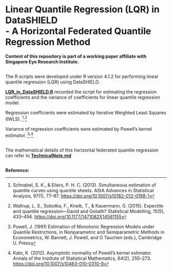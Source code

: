 # Linear Quantile Regression (LQR) in DataSHIELD <br>- A Horizontal Federated Quantile Regression Method

**Content of this repository is part of a working paper affiliate with Singapore Eye Research Institute.**

##
The R scripts were developed under R version 4.1.2 for performing linear quantile regression (LQR) using DataSHIELD.

**[LQR_in_DataSHIELD.R](LQR_in_DataSHIELD.R)** recorded the script for estimating the regression coefficients and the variance of coefficients for linear quantile regression model.

Regression coefficients were estimated by Iterative Weighted Least Squares (IWLS). [^1]<sup>,</sup>[^2] 

Variance of regression coefficients were estimated by Powell’s kernel estimator. [^3]<sup>,</sup>[^4]

##
The mathematical details of this horizontal federated quantile regression can refer to **[TechnicalNote.md](TechnicalNote.md)**

##
**Reference:**

[^1]: Schnabel, S. K., & Eilers, P. H. C. (2013). Simultaneous estimation of quantile curves using quantile sheets. AStA Advances in Statistical Analysis, 97(1), 77–87. https://doi.org/10.1007/s10182-012-0198-1

[^2]: Waltrup, L. S., Sobotka, F., Kneib, T., & Kauermann, G. (2015). Expectile and quantile regression—David and Goliath? Statistical Modelling, 15(5), 433–456. https://doi.org/10.1177/1471082X14561155 

[^3]: Powell, J. (1991) Estimation of Monotonic Regression Models under Quantile Restrictions, in Nonparametric and Semiparametric Methods in Econometrics, W. Barnett, J. Powell, and G Tauchen (eds.), Cambridge U. Press 

[^4]: Kato, K. (2012). Asymptotic normality of Powell’s kernel estimator. Annals of the Institute of Statistical Mathematics, 64(2), 255–273. https://doi.org/10.1007/s10463-010-0310-9 
